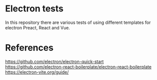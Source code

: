 # Electron tests
In this repository there are various tests of using different templates for electron Preact, React and Vue.


# References 
https://github.com/electron/electron-quick-start
https://github.com/electron-react-boilerplate/electron-react-boilerplate
https://electron-vite.org/guide/

